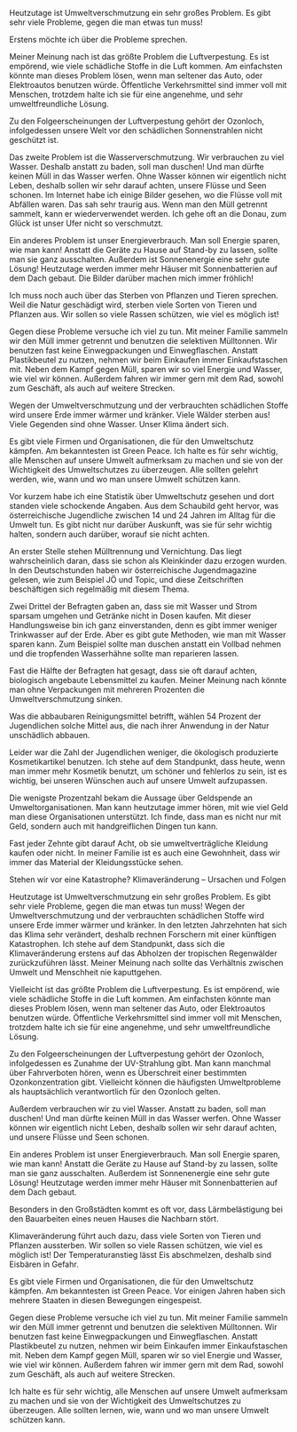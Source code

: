 Heutzutage ist Umweltverschmutzung ein sehr großes Problem. Es gibt sehr viele Probleme, gegen die man  etwas tun muss!

Erstens möchte ich über die Probleme sprechen.

Meiner Meinung nach ist das größte Problem die Luftverpestung. Es ist empörend, wie viele schädliche Stoffe in die Luft kommen. Am einfachsten könnte man dieses Problem lösen, wenn man seltener das Auto, oder Elektroautos benutzen würde. Öffentliche Verkehrsmittel sind immer voll mit Menschen, trotzdem halte ich sie für eine angenehme, und sehr umweltfreundliche Lösung.

Zu den Folgeerscheinungen der Luftverpestung gehört der Ozonloch, infolgedessen unsere Welt vor den schädlichen Sonnenstrahlen nicht geschützt ist.

Das zweite Problem ist die Wasserverschmutzung. Wir verbrauchen zu viel Wasser. Deshalb anstatt zu baden, soll man duschen! Und man dürfte keinen Müll in das Wasser werfen. Ohne Wasser können wir eigentlich nicht Leben, deshalb sollen wir sehr darauf achten, unsere Flüsse und Seen schonen. Im Internet habe ich einige Bilder gesehen, wo die Flüsse voll mit Abfällen waren. Das sah sehr traurig aus. Wenn man den Müll getrennt sammelt, kann er wiederverwendet werden. Ich gehe oft an die Donau, zum Glück ist unser Ufer nicht so verschmutzt.

Ein anderes Problem ist unser Energieverbrauch. Man soll Energie sparen, wie man kann! Anstatt die Geräte zu Hause auf Stand-by zu lassen, sollte man sie ganz ausschalten. Außerdem ist Sonnenenergie eine sehr gute Lösung! Heutzutage werden immer mehr Häuser mit Sonnenbatterien auf dem Dach gebaut. Die Bilder darüber machen mich immer fröhlich!

Ich muss noch auch über das Sterben von Pflanzen und Tieren sprechen. Weil die Natur geschädigt wird, sterben viele Sorten von Tieren und Pflanzen aus. Wir sollen so viele Rassen schützen, wie viel es möglich ist!

Gegen diese Probleme versuche ich viel zu tun. Mit meiner Familie sammeln wir den Müll immer getrennt und benutzen die selektiven Mülltonnen. Wir benutzen fast keine Einwegpackungen und Einwegflaschen. Anstatt Plastikbeutel zu nutzen, nehmen wir beim Einkaufen immer Einkaufstaschen mit. Neben dem Kampf gegen Müll, sparen wir so viel Energie und Wasser, wie viel wir können. Außerdem fahren wir immer gern mit dem Rad, sowohl zum Geschäft, als auch auf weitere Strecken.

Wegen der Umweltverschmutzung und der verbrauchten schädlichen Stoffe wird unsere Erde immer wärmer und kränker. Viele Wälder sterben aus! Viele Gegenden sind ohne Wasser. Unser Klima ändert sich.

Es gibt viele Firmen und Organisationen, die für den Umweltschutz kämpfen. Am bekanntesten ist Green Peace. Ich halte es für sehr wichtig, alle Menschen auf unsere Umwelt aufmerksam zu machen und sie von der Wichtigkeit des Umweltschutzes zu überzeugen. Alle sollten gelehrt werden, wie, wann und wo man unsere Umwelt schützen kann.

Vor kurzem habe ich eine Statistik über Umweltschutz gesehen und dort standen viele schockende Angaben. Aus dem Schaubild geht hervor, was österreichische Jugendliche zwischen 14 und 24 Jahren im Alltag für die Umwelt tun. Es gibt nicht nur darüber Auskunft, was sie für sehr wichtig halten, sondern auch darüber, worauf sie nicht achten.

An erster Stelle stehen Mülltrennung und Vernichtung. Das liegt wahrscheinlich daran, dass sie schon als Kleinkinder dazu erzogen wurden. In den Deutschstunden haben wir österreichische Jugendmagazine gelesen, wie zum Beispiel JÖ und Topic, und diese Zeitschriften beschäftigen sich regelmäßig mit diesem Thema.

Zwei Drittel der Befragten gaben an, dass sie mit Wasser und Strom sparsam umgehen und Getränke nicht in Dosen kaufen. Mit dieser Handlungsweise bin ich ganz einverstanden, denn es gibt immer weniger Trinkwasser auf der Erde. Aber es gibt gute Methoden, wie man mit Wasser sparen kann. Zum Beispiel sollte man duschen anstatt ein Vollbad nehmen und die tropfenden Wasserhähne sollte man reparieren lassen.

Fast die Hälfte der Befragten hat gesagt, dass sie oft darauf achten, biologisch angebaute Lebensmittel zu kaufen. Meiner Meinung nach könnte man ohne Verpackungen mit mehreren Prozenten die Umweltverschmutzung sinken.

Was die abbaubaren Reinigungsmittel betrifft, wählen 54 Prozent der Jugendlichen  solche Mittel aus, die nach ihrer Anwendung in der Natur unschädlich abbauen.

Leider war die Zahl der Jugendlichen weniger, die ökologisch produzierte Kosmetikartikel benutzen. Ich stehe auf dem Standpunkt, dass heute, wenn man immer mehr Kosmetik benutzt, um schöner und fehlerlos zu sein, ist es wichtig, bei unseren Wünschen auch auf unsere Umwelt aufzupassen.

Die wenigste Prozentzahl bekam die Aussage über Geldspende an Umweltorganisationen. Man kann heutzutage immer hören, mit wie viel Geld man diese Organisationen unterstützt. Ich finde, dass man es nicht nur mit Geld, sondern auch mit handgreiflichen Dingen tun kann.

Fast jeder Zehnte gibt darauf Acht, ob sie umweltverträgliche Kleidung kaufen oder nicht. In meiner Familie ist es auch eine Gewohnheit, dass wir immer das Material der Kleidungsstücke sehen.

Stehen wir vor eine Katastrophe?
Klimaveränderung – Ursachen und Folgen

Heutzutage ist Umweltverschmutzung ein sehr großes Problem. Es gibt sehr viele Probleme, gegen die man etwas tun muss! Wegen der Umweltverschmutzung und der verbrauchten schädlichen Stoffe wird unsere Erde immer wärmer und kränker.  In den letzten Jahrzehnten hat sich das Klima sehr verändert, deshalb rechnen Forschern mit einer künftigen Katastrophen. Ich stehe auf dem Standpunkt, dass sich die Klimaveränderung erstens auf das Abholzen der tropischen Regenwälder zurückzuführen lässt. Meiner Meinung nach sollte das Verhältnis zwischen Umwelt und Menschheit nie kaputtgehen.

Vielleicht ist das größte Problem die Luftverpestung. Es ist empörend, wie viele schädliche Stoffe in die Luft kommen. Am einfachsten könnte man dieses Problem lösen, wenn man seltener das Auto, oder Elektroautos benutzen würde. Öffentliche Verkehrsmittel sind immer voll mit Menschen, trotzdem halte ich sie für eine angenehme, und sehr umweltfreundliche Lösung.

Zu den Folgeerscheinungen der Luftverpestung gehört der Ozonloch, infolgedessen es Zunahme der UV-Strahlung gibt. Man kann manchmal über Fahrverboten hören, wenn es Überschreit einer bestimmten Ozonkonzentration gibt. Vielleicht können die häufigsten Umweltprobleme als hauptsächlich verantwortlich für den Ozonloch gelten.

Außerdem verbrauchen wir zu viel Wasser. Anstatt zu baden, soll man duschen! Und man dürfte keinen Müll in das Wasser werfen. Ohne Wasser können wir eigentlich nicht Leben, deshalb sollen wir sehr darauf achten, und unsere Flüsse und Seen schonen.

Ein anderes Problem ist unser Energieverbrauch. Man soll Energie sparen, wie man kann! Anstatt die Geräte zu Hause auf Stand-by zu lassen, sollte man sie ganz ausschalten. Außerdem ist Sonnenenergie eine sehr gute Lösung! Heutzutage werden immer mehr Häuser mit Sonnenbatterien auf dem Dach gebaut.

Besonders in den Großstädten kommt es oft vor, dass Lärmbelästigung bei den Bauarbeiten eines neuen Hauses die Nachbarn stört.

Klimaveränderung führt auch dazu, dass viele Sorten von Tieren und Pflanzen aussterben. Wir sollen so viele Rassen schützen, wie viel es möglich ist! Der Temperaturanstieg lässt Eis abschmelzen, deshalb sind Eisbären in Gefahr.

Es gibt viele Firmen und Organisationen, die für den Umweltschutz kämpfen. Am bekanntesten ist Green Peace. Vor einigen Jahren haben sich mehrere Staaten in diesen Bewegungen eingespeist.

Gegen diese Probleme versuche ich viel zu tun. Mit meiner Familie sammeln wir den Müll immer getrennt und benutzen die selektiven Mülltonnen. Wir benutzen fast keine Einwegpackungen und Einwegflaschen. Anstatt Plastikbeutel zu nutzen, nehmen wir beim Einkaufen immer Einkaufstaschen mit. Neben dem Kampf gegen Müll, sparen wir so viel Energie und Wasser, wie viel wir können. Außerdem fahren wir immer gern mit dem Rad, sowohl zum Geschäft, als auch auf weitere Strecken.

Ich halte es für sehr wichtig, alle Menschen auf unsere Umwelt aufmerksam zu machen und sie von der Wichtigkeit des Umweltschutzes zu überzeugen. Alle sollten lernen, wie, wann und wo man unsere Umwelt schützen kann.
